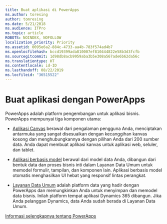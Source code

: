 ```yaml
---
title: Buat aplikasi di PowerApps
ms.author: toresing
author: tomresing
ms.date: 5/21/2018
ms.audience: ITPro
ms.topic: article
ROBOTS: NOINDEX, NOFOLLOW
localization_priority: Priority
ms.assetid: 0095e6a2-884c-4733-aa4b-783f574ad4b7
ms.openlocfilehash: bccd19399ada810007ef810444822e58b3d3fcfb
ms.sourcegitcommit: 1d98db8acb9959aba3b5e308a567ade6b62da56c
ms.translationtype: HT
ms.contentlocale: id-ID
ms.lasthandoff: 08/22/2019
ms.locfileid: "36515522"
---
```

# <a name="create-apps-with-powerapps"></a>Buat aplikasi dengan PowerApps

PowerApps adalah platform pengembangan untuk aplikasi bisnis. PowerApps mempunyai tiga komponen utama: 
  
- [Aplikasi Canvas](https://go.microsoft.com/fwlink/?linkid=874495) berawal dari pengalaman pengguna Anda, menciptakan antarmuka yang sangat disesuaikan dengan kecanggihan kanvas kosong dan menghubungkannya dengan pilihan Anda dari 200 sumber data. Anda dapat membuat aplikasi kanvas untuk aplikasi web, seluler, dan tablet. 
    
- [Aplikasi berbasis model](https://go.microsoft.com/fwlink/?linkid=874496) berawal dari model data Anda, dibangun dari bentuk data dan proses bisnis inti dalam Layanan Data Umum untuk memodel formulir, tampilan, dan komponen lain. Aplikasi berbasis model otomatis menghasilkan UI hebat yang responsif lintas perangkat. 
    
- [Layanan Data Umum](https://go.microsoft.com/fwlink/?linkid=874497) adalah platform data yang hadir dengan PowerApps dan memungkinkan Anda untuk menyimpan dan memodel data bisnis. Inilah platform tempat aplikasi Dynamics 365 dibangun. Jika Anda pelanggan Dynamics, data Anda sudah berada di Layanan Data Umum. 
    
[Informasi selengkapnya tentang PowerApps](https://go.microsoft.com/fwlink/?linkid=874498)
  

